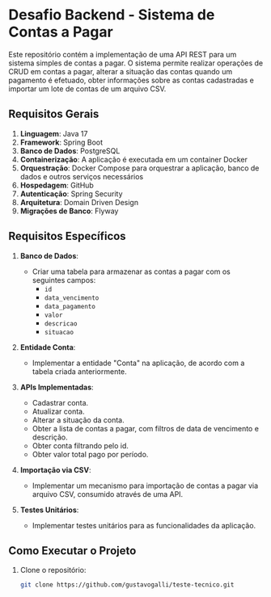 # Desafio Backend - Sistema de Contas a Pagar

Este repositório contém a implementação de uma API REST para um sistema simples de contas a pagar. O sistema permite realizar operações de CRUD em contas a pagar, alterar a situação das contas quando um pagamento é efetuado, obter informações sobre as contas cadastradas e importar um lote de contas de um arquivo CSV.

## Requisitos Gerais

1. **Linguagem**: Java 17
2. **Framework**: Spring Boot
3. **Banco de Dados**: PostgreSQL
4. **Containerização**: A aplicação é executada em um container Docker
5. **Orquestração**: Docker Compose para orquestrar a aplicação, banco de dados e outros serviços necessários
6. **Hospedagem**: GitHub
7. **Autenticação**: Spring Security
8. **Arquitetura**: Domain Driven Design
9. **Migrações de Banco**: Flyway

## Requisitos Específicos

1. **Banco de Dados**:
   - Criar uma tabela para armazenar as contas a pagar com os seguintes campos:
     - `id`
     - `data_vencimento`
     - `data_pagamento`
     - `valor`
     - `descricao`
     - `situacao`
   
2. **Entidade Conta**:
   - Implementar a entidade "Conta" na aplicação, de acordo com a tabela criada anteriormente.

3. **APIs Implementadas**:
   - Cadastrar conta.
   - Atualizar conta.
   - Alterar a situação da conta.
   - Obter a lista de contas a pagar, com filtros de data de vencimento e descrição.
   - Obter conta filtrando pelo id.
   - Obter valor total pago por período.

4. **Importação via CSV**:
   - Implementar um mecanismo para importação de contas a pagar via arquivo CSV, consumido através de uma API.

5. **Testes Unitários**:
   - Implementar testes unitários para as funcionalidades da aplicação.

## Como Executar o Projeto

1. Clone o repositório:

   ```bash
   git clone https://github.com/gustavogalli/teste-tecnico.git
